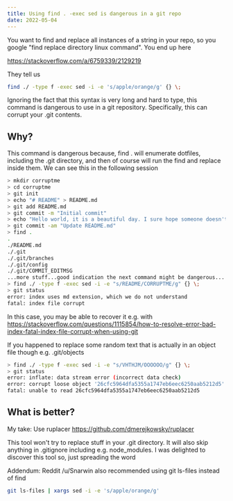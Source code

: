 ```yaml
---
title: Using find . -exec sed is dangerous in a git repo
date: 2022-05-04
---
```


You want to find and replace all instances of a string in your repo, so you
google "find replace directory linux command". You end up here

https://stackoverflow.com/a/6759339/2129219

They tell us

```sh
find ./ -type f -exec sed -i -e 's/apple/orange/g' {} \;
```

Ignoring the fact that this syntax is very long and hard to type, this command
is dangerous to use in a git repository. Specifically, this can corrupt your
.git contents.

## Why?

This command is dangerous because, find . will enumerate dotfiles, including
the .git directory, and then of course will run the find and replace inside
them. We can see this in the following session

```sh
> mkdir corruptme
> cd corruptme
> git init
> echo "# README" > README.md
> git add README.md
> git commit -m "Initial commit"
> echo "Hello world, it is a beautiful day. I sure hope someone doesn't corrupt this git repository" >> README.md
> git commit -am "Update README.md"
> find .
.
./README.md
./.git
./.git/branches
./.git/config
./.git/COMMIT_EDITMSG
...more stuff...good indication the next command might be dangerous....
> find ./ -type f -exec sed -i -e "s/README/CORRUPTME/g" {} \;
> git status
error: index uses md extension, which we do not understand
fatal: index file corrupt
```

In this case, you may be able to recover it e.g. with
https://stackoverflow.com/questions/1115854/how-to-resolve-error-bad-index-fatal-index-file-corrupt-when-using-git

If you happened to replace some random text that is actually in an object file though e.g. .git/objects

```sh
> find ./ -type f -exec sed -i -e "s/VHTHJM/OOOOOO/g" {} \;
> git status
error: inflate: data stream error (incorrect data check)
error: corrupt loose object '26cfc5964dfa5355a1747eb6eec6250aab5212d5'
fatal: unable to read 26cfc5964dfa5355a1747eb6eec6250aab5212d5
```

## What is better?

My take: Use ruplacer https://github.com/dmerejkowsky/ruplacer

This tool won't try to replace stuff in your .git directory. It will also skip
anything in .gitignore including e.g. node_modules. I was delighted to discover
this tool so, just spreading the word

Addendum: Reddit /u/Snarwin also recommended using git ls-files instead of find

```sh
git ls-files | xargs sed -i -e 's/apple/orange/g'
```
